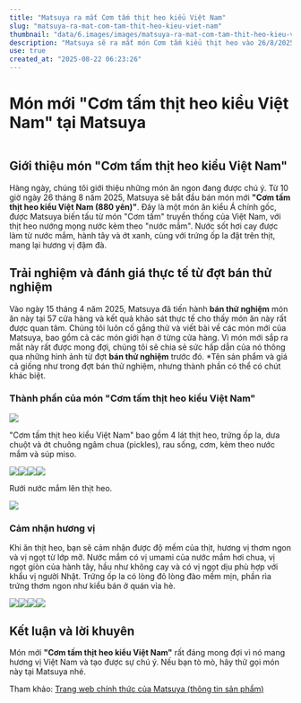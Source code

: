 ```yaml
---
title: "Matsuya ra mắt Cơm tấm thịt heo kiểu Việt Nam"
slug: "matsuya-ra-mat-com-tam-thit-heo-kieu-viet-nam"
thumbnail: "data/6.images/images/matsuya-ra-mat-com-tam-thit-heo-kieu-viet-nam.webp"
description: "Matsuya sẽ ra mắt món Cơm tấm kiểu thịt heo vào 26/8/2025. Bài viết đánh giá chi tiết sản phẩm này từ đợt bán thử nghiệm."
use: true
created_at: "2025-08-22 06:23:26"
---
```


# Món mới "Cơm tấm thịt heo kiểu Việt Nam" tại Matsuya

![]()

## Giới thiệu món "Cơm tấm thịt heo kiểu Việt Nam"

Hàng ngày, chúng tôi giới thiệu những món ăn ngon đang được chú ý. Từ 10 giờ ngày 26 tháng 8 năm 2025, Matsuya sẽ bắt đầu bán món mới **"Cơm tấm thịt heo kiểu Việt Nam (880 yên)"**. Đây là một món ăn kiểu Á chính gốc, được Matsuya biến tấu từ món "Cơm tấm" truyền thống của Việt Nam, với thịt heo nướng mọng nước kèm theo "nước mắm". Nước sốt hơi cay được làm từ nước mắm, hành tây và ớt xanh, cùng với trứng ốp la đặt trên thịt, mang lại hương vị đậm đà.

## Trải nghiệm và đánh giá thực tế từ đợt bán thử nghiệm

Vào ngày 15 tháng 4 năm 2025, Matsuya đã tiến hành **bán thử nghiệm** món ăn này tại 57 cửa hàng và kết quả khảo sát thực tế cho thấy món ăn này rất được quan tâm. Chúng tôi luôn cố gắng thử và viết bài về các món mới của Matsuya, bao gồm cả các món giới hạn ở từng cửa hàng. Vì món mới sắp ra mắt này rất được mong đợi, chúng tôi sẽ chia sẻ sức hấp dẫn của nó thông qua những hình ảnh từ đợt **bán thử nghiệm** trước đó. *Tên sản phẩm và giá cả giống như trong đợt bán thử nghiệm, nhưng thành phần có thể có chút khác biệt.

### Thành phần của món "Cơm tấm thịt heo kiểu Việt Nam"

![](/images/image-1755747299143.webp)

"Cơm tấm thịt heo kiểu Việt Nam" bao gồm 4 lát thịt heo, trứng ốp la, dưa chuột và ớt chuông ngâm chua (pickles), rau sống, cơm, kèm theo nước mắm và súp miso.

![](/images/image-1755747319390.webp)![](/images/image-1755747328258.webp)![](/images/image-1755747332379.webp)![](/images/image-1755747346146.webp)

Rưới nước mắm lên thịt heo.

![](/images/image-1755747353762.webp)

### Cảm nhận hương vị

Khi ăn thịt heo, bạn sẽ cảm nhận được độ mềm của thịt, hương vị thơm ngon và vị ngọt từ lớp mỡ. Nước mắm có vị umami của nước mắm hơi chua, vị ngọt giòn của hành tây, hầu như không cay và có vị ngọt dịu phù hợp với khẩu vị người Nhật. Trứng ốp la có lòng đỏ lòng đào mềm mịn, phần rìa trứng thơm ngon như kiểu bán ở quán vỉa hè.

![](/images/image-1755747377923.webp)![](/images/image-1755747380834.webp)![](/images/image-1755747384544.webp)![](/images/image-1755747389418.webp)

## Kết luận và lời khuyên

Món mới **"Cơm tấm thịt heo kiểu Việt Nam"** rất đáng mong đợi vì nó mang hương vị Việt Nam và tạo được sự chú ý. Nếu bạn tò mò, hãy thử gọi món này tại Matsuya nhé.

Tham khảo: [Trang web chính thức của Matsuya (thông tin sản phẩm)](https://www.matsuyafoods.co.jp/matsuya/whatsnew/menu/113098.html)